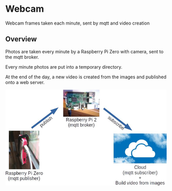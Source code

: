 # Webcam
Webcam frames taken each minute, sent by mqtt and video creation

## Overview
Photos are taken every minute by a Raspberry Pi Zero with camera, sent to the mqtt broker.

Every minute photos are put into a temporary directory.

At the end of the day, a new video is created from the images and published onto a web server.

<img src=schema_webcam.jpg>


